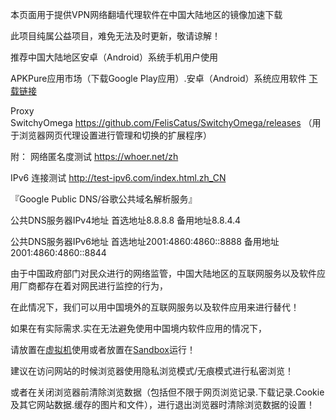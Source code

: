 本页面用于提供VPN网络翻墙代理软件在中国大陆地区的镜像加速下载

此项目纯属公益项目，难免无法及时更新，敬请谅解！


推荐中国大陆地区安卓（Android）系统手机用户使用

APKPure应用市场（下载Google Play应用）.安卓（Android）系统应用软件  [下载链接](https://github.com/Download-Mirrors/Backups/blob/master/APKPure.md) 


Proxy SwitchyOmega https://github.com/FelisCatus/SwitchyOmega/releases
（用于浏览器网页代理设置进行管理和切换的扩展程序）






附：
网络匿名度测试 https://whoer.net/zh

IPv6 连接测试 http://test-ipv6.com/index.html.zh_CN

『Google Public DNS/谷歌公共域名解析服务』

公共DNS服务器IPv4地址
首选地址8.8.8.8
备用地址8.8.4.4

公共DNS服务器IPv6地址
首选地址2001:4860:4860::8888
备用地址2001:4860:4860::8844


由于中国政府部门对民众进行的网络监管，中国大陆地区的互联网服务以及软件应用厂商都存在着对网民进行监控的行为，

在此情况下，我们可以用中国境外的互联网服务以及软件应用来进行替代！

如果在有实际需求.实在无法避免使用中国境内软件应用的情况下，

请放置在[虚拟机](https://www.virtualbox.org/)使用或者放置在[Sandbox](https://www.sandboxie.com/)运行！

建议在访问网站的时候浏览器使用隐私浏览模式/无痕模式进行私密浏览！

或者在关闭浏览器前清除浏览数据（包括但不限于网页浏览记录.下载记录.Cookie及其它网站数据.缓存的图片和文件），进行退出浏览器时清除浏览数据的设置！
